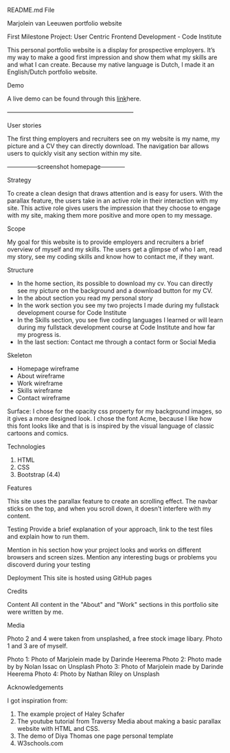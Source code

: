 README.md File

Marjolein van Leeuwen portfolio website

First Milestone Project: User Centric Frontend Development - Code Institute

This personal portfolio website is a display for prospective employers. 
It’s my way to make a good first impression and show them what my skills are and what I can create. 
Because my native language is Dutch, I made it an English/Dutch portfolio website. 

Demo

A live demo can be found through this  [link](http://a.com)here.

—————————————————————

User stories

The first thing employers and recruiters see on my website is my name, my picture and a CV they can directly download.
The navigation bar allows users to quickly visit any section within my site.

—————screenshot homepage————

Strategy

To create a clean design that draws attention and is easy for users.
With the parallax feature, the users take in an active role in their interaction with my site. 
This active role gives users the impression that they choose to engage with my site, making them more positive and more open to my message.

Scope

My goal for this website is to provide employers and recruiters a brief overview of myself and my skills. 
The users get a glimpse of who I am, read my story, see my coding skills and know how to contact me, if they want.

Structure

* In the home section, its possible to download my cv.  You can directly see my picture on the background and a download button for my CV.
* In the about section you read my personal story 
* In the work section you see my two projects I made during my fullstack development course for Code Institute
* In the Skills section, you see five coding languages I learned or will learn during my fullstack development course at Code Institute and how far my progress is.
* In the last section: Contact me through a contact form or Social Media


Skeleton 

* Homepage wireframe
* About wireframe
* Work wireframe
* Skills wireframe
* Contact wireframe

Surface: I chose for the opacity css property for my background images, so it gives a more designed look. 
I chose the font Acme, because I like how this font looks like and that is is inspired by the visual language of classic cartoons and comics.

Technologies

1. HTML
2. CSS
3. Bootstrap (4.4)

Features

This site uses the parallax feature to create an scrolling effect. 
The navbar sticks on the top, and when you scroll down, it doesn't interfere with my content.

Testing
Provide a brief explanation of your approach, link to the test files and explain how to run them.

Mention in his section how your project looks and works on different browsers and screen sizes.
Mention any interesting bugs or problems you discoverd during your testing

Deployment
This site is hosted using GitHub pages

Credits

Content
All content in the "About" and "Work" sections in this portfolio site were written by me.

Media

Photo 2 and 4 were taken from unsplashed, a free stock image libary.
Photo 1 and 3 are of myself. 

Photo 1: Photo of Marjolein made by Darinde Heerema
Photo 2: Photo made by by Nolan Issac on Unsplash
Photo 3: Photo of Marjolein made by Darinde Heerema
Photo 4: Photo by Nathan Riley on Unsplash

Acknowledgements

I got inspiration from:
1. The example project of Haley Schafer
2. The youtube tutorial from Traversy Media about making a basic parallax website with HTML and CSS. 
3. The demo of Diya Thomas one page personal template 
4. W3schools.com
